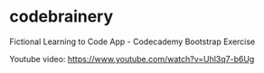 # codebrainery

Fictional Learning to Code App - Codecademy Bootstrap Exercise

Youtube video: https://www.youtube.com/watch?v=Uhl3q7-b6Ug
